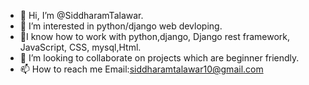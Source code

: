 - 👋 Hi, I’m @SiddharamTalawar.
- 👀 I’m interested in python/django web devloping.
- 🌱I know how to work with  python,django, Django rest framework, JavaScript, CSS, mysql,Html.
- 💞️ I’m looking to collaborate on projects which are beginner friendly.
- 📫 How to reach me Email:siddharamtalawar10@gmail.com

<!---
SiddharamTalawar/SiddharamTalawar is a ✨ special ✨ repository because its `README.md` (this file) appears on your GitHub profile.
You can click the Preview link to take a look at your changes.
--->
